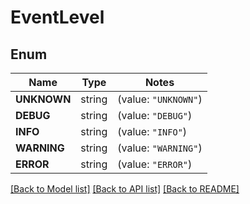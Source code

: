# EventLevel

## Enum

Name | Type | Notes
------------ | ------------- | -------------
**UNKNOWN** | string | (value: `"UNKNOWN"`)
**DEBUG** | string | (value: `"DEBUG"`)
**INFO** | string | (value: `"INFO"`)
**WARNING** | string | (value: `"WARNING"`)
**ERROR** | string | (value: `"ERROR"`)


[[Back to Model list]](../README.md#documentation-for-models) [[Back to API list]](../README.md#documentation-for-api-endpoints) [[Back to README]](../README.md)


